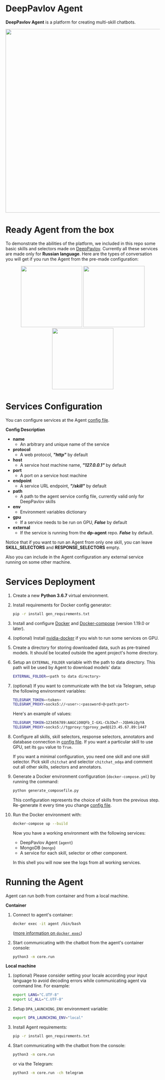 # DeepPavlov Agent

**DeepPavlov Agent** is a platform for creating multi-skill chatbots.

<p align="center">
    <img src="_static/Agent%20Pipeline.png" height="600">
</p>

Ready Agent from the box
========================

To demonstrate the abilities of the platform, we included in this repo some basic skills and selectors
made on [DeepPavlov](https://github.com/deepmipt/DeepPavlov). Currently all these services are made only for **Russian language**.
Here are the types of conversation you will get if you run the Agent from the pre-made configuration:

<p align="center">
  <img src="_static/conversation_1.jpg" width="200" />
  <img src="_static/conversation_2.jpg" width="200" />
  <img src="_static/conversation_3.jpg" width="200" />
</p>

Services Configuration
======================

You can configure services at the Agent [config file](https://github.com/deepmipt/dp-agent/core/config.py).

**Config Description**

* **name**
    * An arbitrary and unique name of the service
* **protocol**
    * A web protocol, _**"http"**_ by default
* **host**
    * A service host machine name, _**"127.0.0.1"**_ by default
* **port**
    * A port on a service host machine
* **endpoint**
    * A service URL endpoint, _**"/skill"**_ by default
* **path**
    * A path to the agent service config file, currently valid only for DeepPavlov skills
* **env**
    * Environment variables dictionary
* **gpu**
    * If a service needs to be run on GPU, _**False**_ by default
* **external**
    * If the service is running from the **dp-agent** repo. _**False**_ by default.

Notice that if you want to run an Agent from only one skill, you can leave
**SKILL_SELECTORS** and **RESPONSE_SELECTORS** empty.

Also you can include in the Agent configuration any external service running on some other machine.

Services Deployment
===================
1. Create a new **Python 3.6.7** virtual environment.
1. Install requirements for Docker config generator:
    ```bash
    pip -r install gen_requirements.txt
    ```
1. Install and configure [Docker](https://docs.docker.com/install/) and [Docker-compose](https://docs.docker.com/compose/install/) (version 1.19.0 or later).

1. (optional) Install [nvidia-docker](https://github.com/NVIDIA/nvidia-docker) if you wish to run some services on GPU.

1. Create a directory for storing downloaded data, such as pre-trained models.
   It should be located outside the agent project's home directory.

1. Setup an `EXTERNAL_FOLDER` variable with the path to data directory. This path
    will be used by Agent to download models' data:

   ```bash
   EXTERNAL_FOLDER=<path to data directory>
   ```
1. (optional) If you want to communicate with the bot via Telegram, setup the following environment variables:

   ```bash
   TELEGRAM_TOKEN=<token>
   TELEGRAM_PROXY=socks5://<user>:<password>@<path:port>
   ```

   Here's an example of values:

   ```bash
   TELEGRAM_TOKEN=123456789:AAGCiO0QFb_I-GXL-CbJDw7--JQbHkiQyYA
   TELEGRAM_PROXY=socks5://tgproxy:tgproxy_pwd@123.45.67.89:1447
   ```
1. Configure all skills, skill selectors, response selectors, annotators and database connection in [config file](https://github.com/deepmipt/dp-agent/core/config.py).
   If you want a particular skill to use GPU, set its `gpu` value to `True`.

   If you want a minimal configuration, you need one skill and one skill selector.
   Pick skill `chitchat` and  selector `chitchat_odqa` and comment out all other skills, selectors and annotators.

1. Generate a Docker environment configuration (`docker-compose.yml`) by running the command:

    ```bash
    python generate_composefile.py
    ```
    This configuration represents the choice of skills from the previous step.
    Re-generate it every time you change [config file](https://github.com/deepmipt/dp-agent/core/config.py).

1. Run the Docker environment with:

     ```bash
     docker-compose up --build
     ```
   Now you have a working environment with the following services:

   * DeepPavlov Agent (`agent`)
   * MongoDB (`mongo`)
   * A service for each skill, selector or other component.

   In this shell you will now see the logs from all working services.

Running the Agent
=================

Agent can run both from container and from a local machine.

**Container**

1. Connect to agent's container:

    ```bash
    docker exec -it agent /bin/bash
    ```

    ([more information on `docker exec`](https://docs.docker.com/engine/reference/commandline/exec/))

1. Start communicating with the chatbot from the agent's container console:

    ```bash
    python3 -m core.run
    ```

**Local machine**

1. (optional) Please consider setting your locale according your input language to avoid decoding errors while communicating agent via command line.
   For example:

    ```bash
    export LANG="C.UTF-8"
    export LC_ALL="C.UTF-8"
    ```


1. Setup `DPA_LAUNCHING_ENV` environment variable:

    ```bash
    export DPA_LAUNCHING_ENV="local"
    ```

1. Install Agent requirements:
    ```bash
    pip -r install gen_requirements.txt
    ```

2. Start communicating with the chatbot from the console:
    ```bash
    python3 -m core.run
    ```
    or via the Telegram:

    ```bash
    python3 -m core.run -ch telegram
    ```
